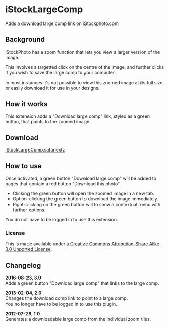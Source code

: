 # iStockLargeComp

Adds a download large comp link on iStockphoto.com

## Background

iStockPhoto has a zoom function that lets you view a larger version of the image.  

This involves a targetted click on the centre of the image, and further clicks if you wish to save the large comp to your computer.

In most instances it's not possible to view this zoomed image at its full size, or easily download it for use in your designs.  

## How it works

This extension adds a "Download large comp" link, styled as a green button, that points to the zoomed image.

## Download

[iStockLargeComp.safariextz](http://www.gingerbeardman.com/safari/iStockLargeComp.safariextz)

## How to use
Once activated, a green button "Download large comp" will be added to pages that contain a red button "Download this photo". 

* Clicking the green button will open the zoomed image in a new tab.  
* Option-clicking the green button to download the image immediately.  
* Right-clicking on the green button will to show a contextual menu with further options.  

You do not have to be logged in to use this extension.

### License
This is made available under a [Creative Commons Attribution-Share Alike 3.0 Unported License](http://creativecommons.org/licenses/by-sa/3.0).

## Changelog

**2016-08-23, 3.0**  
Adds a green button "Download large comp" that links to the large comp.  

**2013-02-04, 2.0**  
Changes the download comp link to point to a large comp.  
You no longer have to be logged in to use this plugin.  

**2012-07-28, 1.0**  
Generates a downloadable large comp from the individual zoom tiles.